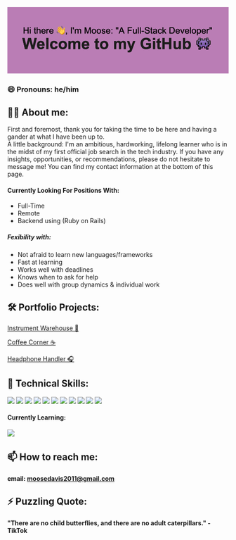 ![doosemavis/header](https://github.com/doosemavis/doosemavis/blob/main/header.png?raw=true)

### 😄 Pronouns: he/him

## 💁‍♂️ About me: 

First and foremost, thank you for taking the time to be here and having a gander at what I have been up to.  
A little background: I'm an ambitious, hardworking, lifelong learner who is in the midst of my first official job search in the tech industry.  If you have any insights, opportunities, or recommendations, please do not hesitate to message me!  You can find my contact information at the bottom of this page.  


#### Currently Looking For Positions With: 
* Full-Time
* Remote
* Backend using (Ruby on Rails)

##### Fexibility with: 
* Not afraid to learn new languages/frameworks 
* Fast at learning
* Works well with deadlines
* Knows when to ask for help
* Does well with group dynamics & individual work



## 🛠 Portfolio Projects: 
 [Instrument Warehouse 🎹](https://github.com/doosemavis/instrument_warehouse)

 [Coffee Corner ☕️](https://github.com/doosemavis/coffee_corner)

 [Headphone Handler 🎧](https://github.com/doosemavis/headphone_handler)


## 👾 Technical Skills: 
![](https://img.shields.io/badge/Ruby?style=for-the-badge&logo=ruby&color=cc342d)
![](https://img.shields.io/badge/Ruby_on_Rails-critical?style=for-the-badge&logo=ruby-on-rails)
![](https://img.shields.io/badge/ActiveRecord-critical?style=for-the-badge&logo=ruby)
![](https://img.shields.io/badge/Sinatra-critical?style=for-the-badge&logo=ruby)
![](https://img.shields.io/badge/SQL-critical?style=for-the-badge&logo=sqlite)
![](https://img.shields.io/badge/PostgreSQL-critical?style=for-the-badge&logo=postgresql)
![](https://img.shields.io/badge/JavaScript-yellow?style=for-the-badge&logo=javascript)
![](https://img.shields.io/badge/React.js-blue?style=for-the-badge&logo=react)
![](https://img.shields.io/badge/Redux-purple?style=for-the-badge&logo=redux)
![](https://img.shields.io/badge/Git-orange?style=for-the-badge&logo=git)
![](https://img.shields.io/badge/GitHub-black?style=for-the-badge&logo=github)

  
  #### Currently Learning: 
  ![](https://img.shields.io/badge/-Golang-blue?style=for-the-badge&logo=go)


## 📫 How to reach me: 
#### email: moosedavis2011@gmail.com



## ⚡ Puzzling Quote: 
#### "There are no child butterflies, and there are no adult caterpillars." - TikTok

